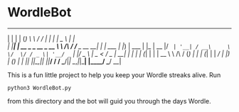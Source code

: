 # WordleBot

 _    _            _        __          __           _ _            ____        _   
| |  | |          (_)       \ \        / /          | | |          |  _ \      | |  
| |__| | __ _ _ __ _  __     \ \  /\  / /__  _ __ __| | | ___      | |_) | ___ | |_ 
|  __  |/ _` | '__| / __\     \ \/  \/ / _ \| '__/ _` | |/ _ \     |  _ < / _ \| __|
| |  | | (_| | |  | \__ \      \  /\  / (_) | | | (_| | |  __/     | |_) | (_) | |_ 
|_|  |_|\__,_|_|  |_|___/       \/  \/ \___/|_|  \__,_|_|\___|     |____/ \___/ \__|

This is a fun little project to help you keep your Wordle streaks alive. Run

```
python3 WordleBot.py
```

from this directory and the bot will guid you through the days Wordle. 